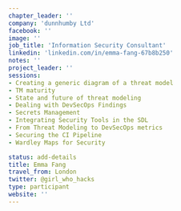 ```yaml
---
chapter_leader: ''
company: 'dunnhumby Ltd'
facebook: ''
image: ''
job_title: 'Information Security Consultant'
linkedin: 'linkedin.com/in/emma-fang-67b8b250'
notes: ''
project_leader: ''
sessions:
- Creating a generic diagram of a threat model
- TM maturity
- State and future of threat modeling
- Dealing with DevSecOps Findings
- Secrets Management
- Integrating Security Tools in the SDL
- From Threat Modeling to DevSecOps metrics
- Securing the CI Pipeline
- Wardley Maps for Security

status: add-details
title: Emma Fang
travel_from: London
twitter: @girl_who_hacks
type: participant
website: ''
---
```


<!-- put more details about participant here -->
